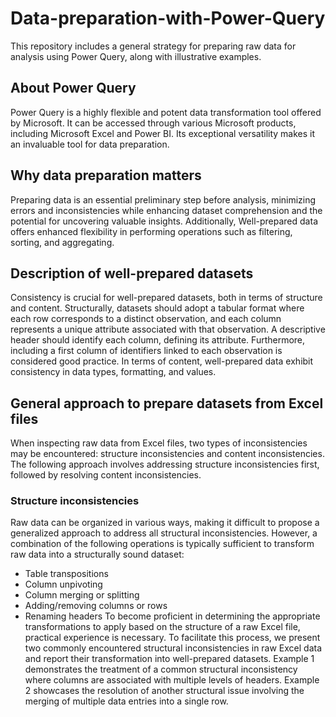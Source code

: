 # Data-preparation-with-Power-Query
This repository includes a general strategy for preparing raw data for analysis using Power Query, along with illustrative examples.
## About Power Query
Power Query is a highly flexible and potent data transformation tool offered by Microsoft. It can be accessed through various Microsoft products, including Microsoft Excel and Power BI. Its exceptional versatility makes it an invaluable tool for data preparation.
## Why data preparation matters
Preparing data is an essential preliminary step before analysis, minimizing errors and inconsistencies while enhancing dataset comprehension and the potential for uncovering valuable insights. Additionally, Well-prepared data offers enhanced flexibility in performing operations such as filtering, sorting, and aggregating.
## Description of well-prepared datasets
Consistency is crucial for well-prepared datasets, both in terms of structure and content. Structurally, datasets should adopt a tabular format where each row corresponds to a distinct observation, and each column represents a unique attribute associated with that observation. A descriptive header should identify each column, defining its attribute. Furthermore, including a first column of identifiers linked to each observation is considered good practice. In terms of content, well-prepared data exhibit consistency in data types, formatting, and values.
## General approach to prepare datasets from Excel files
When inspecting raw data from Excel files, two types of inconsistencies may be encountered: structure inconsistencies and content inconsistencies. The following approach involves addressing structure inconsistencies first, followed by resolving content inconsistencies.
### Structure inconsistencies
Raw data can be organized in various ways, making it difficult to propose a generalized approach to address all structural inconsistencies. However, a combination of the following operations is typically sufficient to transform raw data into a structurally sound dataset:
+ Table transpositions
+ Column unpivoting
+ Column merging or splitting
+ Adding/removing columns or rows
+ Renaming headers
To become proficient in determining the appropriate transformations to apply based on the structure of a raw Excel file, practical experience is necessary. To facilitate this process, we present two commonly encountered structural inconsistencies in raw Excel data and report their transformation into well-prepared datasets.
Example 1 demonstrates the treatment of a common structural inconsistency where columns are associated with multiple levels of headers.
Example 2 showcases the resolution of another structural issue involving the merging of multiple data entries into a single row.

